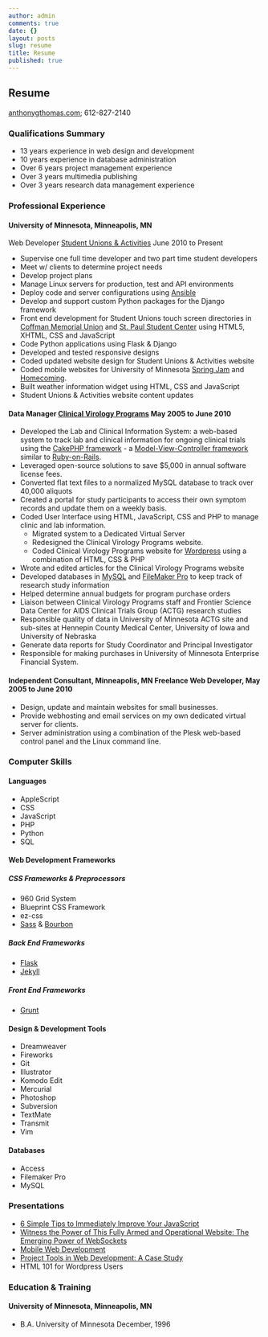 ```yaml
---
author: admin
comments: true
date: {}
layout: posts
slug: resume
title: Resume
published: true
---
```


## Resume

[anthonygthomas.com](http://www.anthonygthomas.com); 612-827-2140

### Qualifications Summary
  * 13 years experience in web design and development
  * 10 years experience in database administration
  * Over 6 years project management experience
  * Over 3 years multimedia publishing
  * Over 3 years research data management experience

### Professional Experience

#### University of Minnesota, Minneapolis, MN

Web Developer [Student Unions & Activities](http://sua.umn.edu)
	June 2010 to Present

* Supervise one full time developer and two part time student developers
* Meet w/ clients to determine project needs
* Develop project plans
* Manage Linux servers for production, test and API environments
* Deploy code and server configurations using [Ansible](http://www.ansible.com)
* Develop and support custom Python packages for the Django framework
* Front end development for Student Unions touch screen directories in [Coffman Memorial Union](http://coffman.umn.edu) and [St. Paul Student Center](http://spsc.umn.edu) using HTML5, XHTML, CSS and JavaScript
* Code Python applications using Flask & Django
* Developed and tested responsive designs
* Coded updated website design for Student Unions & Activities website
* Coded mobile websites for University of Minnesota [Spring Jam](http://springjam.umn.edu) and [Homecoming](http://homecoming.umn.edu).
* Built weather information widget using HTML, CSS and JavaScript
* Student Unions & Activities website content updates

#### Data Manager [Clinical Virology Programs](http://cvp.umn.edu) May 2005 to June 2010
	
* Developed the Lab and Clinical Information System: a web-based system to track lab and clinical information for ongoing clinical trials using the [CakePHP framework](http://cakephp.org) - a [Model-View-Controller framework](http://en.wikipedia.org/wiki/Model-view-controller) similar to [Ruby-on-Rails](http://rubyonrails.org/).
* Leveraged open-source solutions to save $5,000 in annual software license fees.
* Converted flat text files to a normalized MySQL database to track over 40,000 aliquots
* Created a portal for study participants to access their own symptom records and update them on a weekly basis.
* Coded User Interface using HTML, JavaScript, CSS and PHP to manage clinic and lab information.
	* Migrated system to a Dedicated Virtual Server
	* Redesigned the Clinical Virology Programs website.
	* Coded Clinical Virology Programs website for [Wordpress](http://wordpresss.org) using a combination of HTML, CSS & PHP
* Wrote and edited articles for the Clinical Virology Programs website
* Developed databases in [MySQL](http://mysql.com) and [FileMaker Pro](http://filemaker.com) to keep track of research study information
* Helped determine annual budgets for program purchase orders
* Liaison between Clinical Virology Programs staff and Frontier Science Data Center for AIDS Clinical Trials Group (ACTG) research studies
* Responsible quality of data in University of Minnesota ACTG site and sub-sites at Hennepin County Medical Center, University of Iowa and University of Nebraska
* Generate data reports for Study Coordinator and Principal Investigator
* Responsible for making purchases in University of Minnesota Enterprise Financial System.

#### Independent Consultant, Minneapolis, MN Freelance Web Developer, May 2005 to June 2010

* Design, update and maintain websites for small businesses.
* Provide webhosting and email services on my own dedicated virtual server for clients.
* Server administration using a combination of the Plesk web-based control panel and the Linux command line.

### Computer Skills

#### Languages
* AppleScript
* CSS
* JavaScript
* PHP
* Python
* SQL

#### Web Development Frameworks
##### CSS Frameworks & Preprocessors
* 960 Grid System
* Blueprint CSS Framework
* ez-css
* [Sass](http://sass-lang.com/) & [Bourbon](http://bourbon.io/)

##### Back End Frameworks
* [Flask](http://flask.pocoo.org/)
* [Jekyll](http://jekyllrb.com/)

##### Front End Frameworks
* [Grunt](http://gruntjs.com/)

#### Design & Development Tools
* Dreamweaver
* Fireworks
* Git
* Illustrator
* Komodo Edit
* Mercurial
* Photoshop
* Subversion
* TextMate
* Transmit
* Vim

#### Databases
* Access
* Filemaker Pro
* MySQL

### Presentations

* [6 Simple Tips to Immediately Improve Your JavaScript](http://truetone.github.io/reveal.js/presentations/js/tips/)
* [Witness the Power of This Fully Armed and Operational Website: The Emerging Power of WebSockets](http://truetone.github.io/fullyarmedandoperational-presentation/#/title)
* [Mobile Web Development](http://www.slideshare.net/truetone/sua-mobile-development)
* [Project Tools in Web Development: A Case Study](http://www.slideshare.net/kmloomis/minne-webcon-2011v5)
* HTML 101 for Wordpress Users

### Education & Training

#### University of Minnesota, Minneapolis, MN
* B.A. University of Minnesota December, 1996
